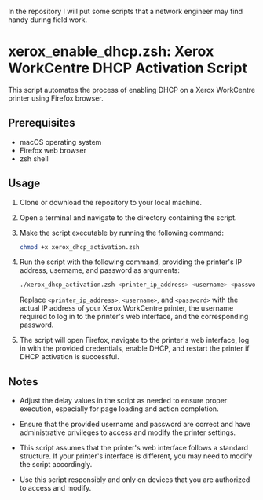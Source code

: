 In the repository I will put some scripts that a network engineer may find handy during field work.


# xerox_enable_dhcp.zsh: Xerox WorkCentre DHCP Activation Script

This script automates the process of enabling DHCP on a Xerox WorkCentre printer using Firefox browser.

## Prerequisites

- macOS operating system
- Firefox web browser
- zsh shell

## Usage

1. Clone or download the repository to your local machine.

2. Open a terminal and navigate to the directory containing the script.

3. Make the script executable by running the following command:
    ```bash
    chmod +x xerox_dhcp_activation.zsh
    ```

4. Run the script with the following command, providing the printer's IP address, username, and password as arguments:
    ```bash
    ./xerox_dhcp_activation.zsh <printer_ip_address> <username> <password>
    ```

    Replace `<printer_ip_address>`, `<username>`, and `<password>` with the actual IP address of your Xerox WorkCentre printer, the username required to log in to the printer's web interface, and the corresponding password.

5. The script will open Firefox, navigate to the printer's web interface, log in with the provided credentials, enable DHCP, and restart the printer if DHCP activation is successful.

## Notes

- Adjust the delay values in the script as needed to ensure proper execution, especially for page loading and action completion.

- Ensure that the provided username and password are correct and have administrative privileges to access and modify the printer settings.

- This script assumes that the printer's web interface follows a standard structure. If your printer's interface is different, you may need to modify the script accordingly.

- Use this script responsibly and only on devices that you are authorized to access and modify.

